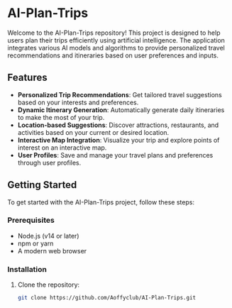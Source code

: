 # AI-Plan-Trips

Welcome to the AI-Plan-Trips repository! This project is designed to help users plan their trips efficiently using artificial intelligence. The application integrates various AI models and algorithms to provide personalized travel recommendations and itineraries based on user preferences and inputs.

## Features

- **Personalized Trip Recommendations**: Get tailored travel suggestions based on your interests and preferences.
- **Dynamic Itinerary Generation**: Automatically generate daily itineraries to make the most of your trip.
- **Location-based Suggestions**: Discover attractions, restaurants, and activities based on your current or desired location.
- **Interactive Map Integration**: Visualize your trip and explore points of interest on an interactive map.
- **User Profiles**: Save and manage your travel plans and preferences through user profiles.

## Getting Started

To get started with the AI-Plan-Trips project, follow these steps:

### Prerequisites

- Node.js (v14 or later)
- npm or yarn
- A modern web browser

### Installation

1. Clone the repository:

   ```bash
   git clone https://github.com/Aoffyclub/AI-Plan-Trips.git
